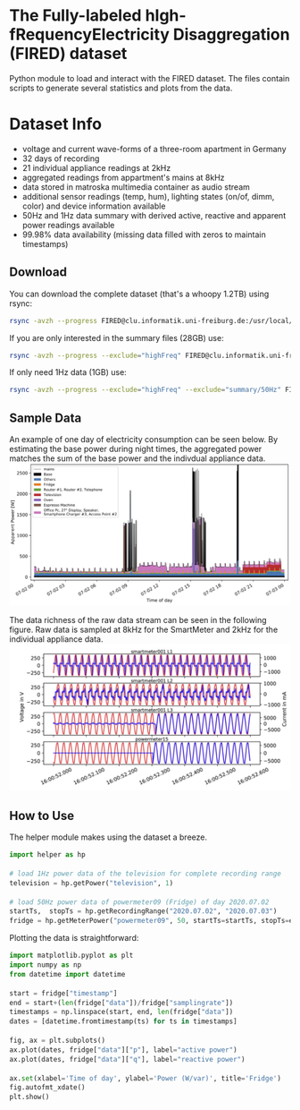 # The Fully-labeled hIgh-fRequencyElectricity Disaggregation (FIRED) dataset

Python module to load and interact with the FIRED dataset. 
The files contain scripts to generate several statistics and plots from the data.

# Dataset Info

- voltage and current wave-forms of a three-room apartment in Germany 
- 32 days of recording
- 21 individual appliance readings at 2kHz
- aggregated readings from appartment's mains at 8kHz
- data stored in matroska multimedia container as audio stream
- additional sensor readings (temp, hum), lighting states (on/of, dimm, color) and device information available
- 50Hz and 1Hz data summary with derived active, reactive and apparent power readings available 
- 99.98% data availability (missing data filled with zeros to maintain timestamps)


## Download


You can download the complete dataset (that's a whoopy 1.2TB) using rsync:
```bash
rsync -avzh --progress FIRED@clu.informatik.uni-freiburg.de:/usr/local/lradisk1/voelkerb/FIRED/  <DESTINATION> [--dry-run]
```

If you are only interested in the summary files (28GB) use:
```bash
rsync -avzh --progress --exclude="highFreq" FIRED@clu.informatik.uni-freiburg.de:/usr/local/lradisk1/voelkerb/FIRED/  <DESTINATION> [--dry-run]
```

If only need 1Hz data (1GB) use:
```bash
rsync -avzh --progress --exclude="highFreq" --exclude="summary/50Hz" FIRED@clu.informatik.uni-freiburg.de:/usr/local/lradisk1/voelkerb/FIRED/  <DESTINATION> [--dry-run]
```

## Sample Data

An example of one day of electricity consumption can be seen below. By estimating the base power during night times, the aggregated power matches the sum of the base power and the indivdual appliance data. 
![wholeHouse](wholeHouse.png)

The data richness of the raw data stream can be seen in the following figure. Raw data is sampled at 8kHz for the SmartMeter and 2kHz for the individual appliance data.
![viCurve](viCurve.png)

## How to Use

The helper module makes using the dataset a breeze.
```python
import helper as hp

# load 1Hz power data of the television for complete recording range
television = hp.getPower("television", 1)

# load 50Hz power data of powermeter09 (Fridge) of day 2020.07.02
startTs,  stopTs = hp.getRecordingRange("2020.07.02", "2020.07.03")
fridge = hp.getMeterPower("powermeter09", 50, startTs=startTs, stopTs=end)
```

Plotting the data is straightforward:
```python
import matplotlib.pyplot as plt
import numpy as np
from datetime import datetime

start = fridge["timestamp"]
end = start+(len(fridge["data"])/fridge["samplingrate"])
timestamps = np.linspace(start, end, len(fridge["data"])
dates = [datetime.fromtimestamp(ts) for ts in timestamps]

fig, ax = plt.subplots()
ax.plot(dates, fridge["data"]["p"], label="active power")
ax.plot(dates, fridge["data"]["q"], label="reactive power")

ax.set(xlabel='Time of day', ylabel='Power (W/var)', title='Fridge')
fig.autofmt_xdate()
plt.show()

```
